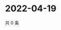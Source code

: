 # 2022-04-19

共 0 条

<!-- BEGIN WEIBO -->
<!-- 最后更新时间 Tue Apr 19 2022 08:21:15 GMT+0800 (China Standard Time) -->

<!-- END WEIBO -->

